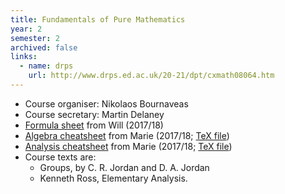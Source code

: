```yaml
---
title: Fundamentals of Pure Mathematics	
year: 2
semester: 2
archived: false
links:
  - name: drps
    url: http://www.drps.ed.ac.uk/20-21/dpt/cxmath08064.htm
---
```

- Course organiser: Nikolaos Bournaveas
- Course secretary: Martin Delaney
- [Formula sheet](resources/math2/fpm/FPM_Formula_Sheet.pdf) from Will (2017/18)
- [Algebra cheatsheet](resources/math2/fpm/fpm_algebra.pdf) from Marie (2017/18; [TeX file](<https://github.com/mariegold/cheatsheets/tree/master/FPM/fpm_algebra>))
- [Analysis cheatsheet](resources/math2/fpm/fpm_analysis.pdf) from Marie (2017/18; [TeX file](<https://github.com/mariegold/cheatsheets/tree/master/FPM/fpm_analysis>))
- Course texts are:
  - Groups, by C. R. Jordan and D. A. Jordan
  - Kenneth Ross, Elementary Analysis.

